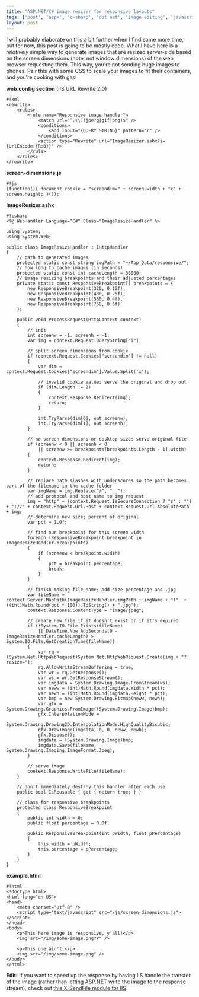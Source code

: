 ```yaml
---
title: "ASP.NET/C# image resizer for responsive layouts"
tags: ['post', 'aspx', 'c-sharp', 'dot net', 'image editing', 'javascript', 'my software', 'regex', 'responsive']
layout: post
---
```


I will probably elaborate on this a bit further when I find some more
time, but for now, this post is going to be mostly code. What I have
here is a *relatively* simple way to generate images that are resized
server-side based on the screen dimensions (note: not window dimensions)
of the web browser requesting them. This way, you're not sending huge
images to phones. Pair this with some CSS to scale your images to fit
their containers, and you're cooking with gas!<!--more-->

**web.config section** (IIS URL Rewrite 2.0)

    #!xml
    <rewrite>
        <rules>
            <rule name="Responsive image handler">
                <match url="^.+\.(jpe?g|gif|png)$" />
                <conditions>
                    <add input="{QUERY_STRING}" pattern="r" />
                </conditions>
                <action type="Rewrite" url="ImageResizer.ashx?i={UrlEncode:{R:0}}" />
            </rule>
        </rules>
    </rewrite>

**screen-dimensions.js**

    #!js
    (function(){ document.cookie = "screendim=" + screen.width + "x" + screen.height; }());

**ImageResizer.ashx**

    #!csharp
    <%@ WebHandler Language="C#" Class="ImageResizeHandler" %>

    using System;
    using System.Web;

    public class ImageResizeHandler : IHttpHandler
    {
        // path to generated images
        protected static const string imgPath = "~/App_Data/responsive/";
        // how long to cache images (in seconds)
        protected static const int cacheLength = 36000;
        // image resizing breakpoints and their adjusted percentages
        private static const ResponsiveBreakpoint[] breakpoints = {
            new ResponsiveBreakpoint(320, 0.15f),
            new ResponsiveBreakpoint(480, 0.25f),
            new ResponsiveBreakpoint(560, 0.4f),
            new ResponsiveBreakpoint(768, 0.6f)
        };

        public void ProcessRequest(HttpContext context)
        {
            // init
            int screenw = -1, screenh = -1;
            var img = context.Request.QueryString["i"];

            // split screen dimensions from cookie
            if (context.Request.Cookies["screendim"] != null)
            {
                var dim = context.Request.Cookies["screendim"].Value.Split('x');

                // invalid cookie value; serve the original and drop out
                if (dim.Length != 2)
                {
                    context.Response.Redirect(img);
                    return;
                }

                int.TryParse(dim[0], out screenw);
                int.TryParse(dim[1], out screenh);
            }

            // no screen dimensions or desktop size; serve original file
            if (screenw < 0 || screenh < 0
                || screenw >= breakpoints[breakpoints.Length - 1].width)
            {
                context.Response.Redirect(img);
                return;
            }

            // replace path slashes with underscores so the path becomes part of the filename in the cache folder
            var imgName = img.Replace("/", "__");
            // add protocol and host name to img request
            img = "http" + (context.Request.IsSecureConnection ? "s" : "") + "://" + context.Request.Url.Host + context.Request.Url.AbsolutePath + img;
            // determine new size; percent of original
            var pct = 1.0f;

            // find our breakpoint for this screen width
            foreach (ResponsiveBreakpoint breakpoint in ImageResizeHandler.breakpoints)
            {
                if (screenw < breakpoint.width)
                {
                    pct = breakpoint.percentage;
                    break;
                }
            }

            // finish making file name; add size percentage and .jpg
            var fileName = context.Server.MapPath(ImageResizeHandler.imgPath + imgName + "!"  + ((int)Math.Round(pct * 100)).ToString() + ".jpg");
            context.Response.ContentType = "image/jpeg";

            // create new file if it doesn't exist or if it's expired
            if (!System.IO.File.Exists(fileName)
                || DateTime.Now.AddSeconds(0 - ImageResizeHandler.cacheLength) > System.IO.File.GetCreationTime(fileName))
            {
                var rq = (System.Net.HttpWebRequest)System.Net.HttpWebRequest.Create(img + "?resize=");
                rq.AllowWriteStreamBuffering = true;
                var wr = rq.GetResponse();
                var ws = wr.GetResponseStream();
                var imgdata = System.Drawing.Image.FromStream(ws);
                var neww = (int)Math.Round(imgdata.Width * pct);
                var newh = (int)Math.Round(imgdata.Height * pct);
                var bmp = new System.Drawing.Bitmap(neww, newh);
                var gfx = System.Drawing.Graphics.FromImage((System.Drawing.Image)bmp);
                gfx.InterpolationMode =
                System.Drawing.Drawing2D.InterpolationMode.HighQualityBicubic;
                gfx.DrawImage(imgdata, 0, 0, neww, newh);
                gfx.Dispose();
                imgdata = (System.Drawing.Image)bmp;
                imgdata.Save(fileName, System.Drawing.Imaging.ImageFormat.Jpeg);
            }

            // serve image
            context.Response.WriteFile(fileName);
        }

        // don't immediately destroy this handler after each use
        public bool IsReusable { get { return true; } }

        // class for responsive breakpoints
        protected class ResponsiveBreakpoint
        {
            public int width = 0;
            public float percentage = 0.0f;

            public ResponsiveBreakpoint(int pWidth, float pPercentage)
            {
                this.width = pWidth;
                this.percentage = pPercentage;
            }
        }
    }

**example.html**

    #!html
    <!doctype html>
    <html lang="en-US">
    <head>
        <meta charset="utf-8" />
        <script type="text/javascript" src="/js/screen-dimensions.js"></script>
    </head>
    <body>
        <p>This here image is responsive, y'all!</p>
        <img src="/img/some-image.png?r" />

        <p>This one ain't.</p>
        <img src="/img/some-image.png" />
    </body>
    </html>

**Edit:** If you want to speed up the response by having IIS handle the
transfer of the image (rather than letting ASP.NET write the image to
the response stream), check out [this X-SendFile module for
IIS](https://github.com/stakach/IIS-X-Sendfile-plugin).
